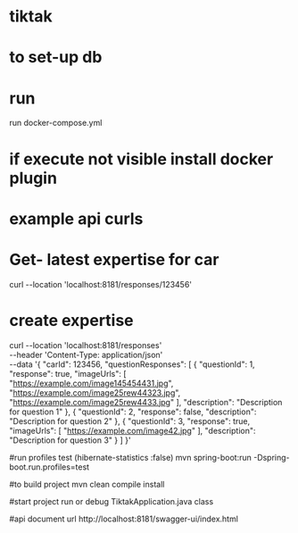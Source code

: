 # tiktak

# to set-up db

# run

run docker-compose.yml

# if execute not visible install docker plugin

# example api curls

# Get- latest expertise for car

curl --location 'localhost:8181/responses/123456'

# create expertise

curl --location 'localhost:8181/responses' \
--header 'Content-Type: application/json' \
--data '{
"carId": 123456,
"questionResponses": [
{
"questionId": 1,
"response": true,
"imageUrls": [
"https://example.com/image145454431.jpg",
"https://example.com/image25rew44323.jpg",
"https://example.com/image25rew4433.jpg"
],
"description": "Description for question 1"
},
{
"questionId": 2,
"response": false,
"description": "Description for question 2"
},
{
"questionId": 3,
"response": true,
"imageUrls": [
"https://example.com/image42.jpg"
],
"description": "Description for question 3"
}
]
}'

#run profiles test (hibernate-statistics :false)
mvn spring-boot:run -Dspring-boot.run.profiles=test

#to build project
mvn clean compile install

#start project
run or debug TiktakApplication.java class

#api document url
http://localhost:8181/swagger-ui/index.html


